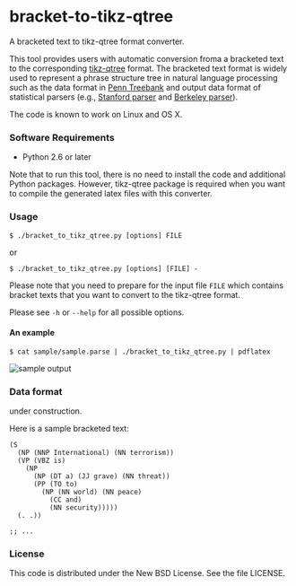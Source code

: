 bracket-to-tikz-qtree
=====================

A bracketed text to tikz-qtree format converter.

This tool provides users with automatic conversion froma a bracketed text to the corresponding [tikz-qtree](http://www.ctan.org/pkg/tikz-qtree) format. The bracketed text format is widely used to represent a phrase structure tree in natural language processing such as the data format in [Penn Treebank](http://www.cis.upenn.edu/~treebank/) and output data format of statistical parsers (e.g., [Stanford parser](http://nlp.stanford.edu/software/lex-parser.shtml) and [Berkeley parser](http://code.google.com/p/berkeleyparser/)).

The code is known to work on Linux and OS X.

### Software Requirements ###

- Python 2.6 or later

Note that to run this tool, there is no need to install the code and additional Python packages. However, tikz-qtree package is required when you want to compile the generated latex files with this converter.

### Usage ###

    $ ./bracket_to_tikz_qtree.py [options] FILE

or

    $ ./bracket_to_tikz_qtree.py [options] [FILE] -

Please note that you need to prepare for the input file `FILE` which contains bracket texts that you want to convert to the tikz-qtree format.

Please see `-h` or `--help` for all possible options.

#### An example ####

    $ cat sample/sample.parse | ./bracket_to_tikz_qtree.py | pdflatex

![sample output](https://raw.github.com/tetsuok/bracket-to-tikz-qtree/master/sample/sample.png "Sample output")

### Data format ###

under construction.

Here is a sample bracketed text:

    (S
      (NP (NNP International) (NN terrorism))
      (VP (VBZ is)
        (NP
          (NP (DT a) (JJ grave) (NN threat))
          (PP (TO to)
            (NP (NN world) (NN peace)
              (CC and)
              (NN security)))))
      (. .))
    
    ;; ...


### License ###

This code is distributed under the New BSD License. See the file LICENSE.